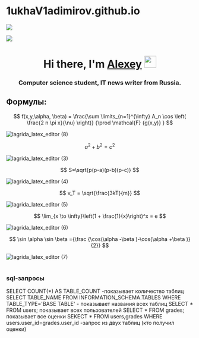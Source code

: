 # 1ukhaV1adimirov.github.io
<style>
.nav div {
    display: inline-block;
}
</style>
<div class="nav">
<div>
<a href="https://portal.tpu.ru/lyceum"><img src="logo.jpg" /></a>
</div>
    
![](https://www.expertplus.ru/UserFiles/Image/content/new_year/06.gif)
    
</div>


<h1 align="center">Hi there, I'm <a href="https://1ukhaV1adimirov.ru/" target="_blank">Alexey</a> 
<img src="https://github.com/blackcater/blackcater/raw/main/images/Hi.gif" height="32"/></h1>
<h3 align="center">Computer science student, IT news writer from Russia.</h3>

## Формулы:
$$ f(x,y,\alpha, \beta) = \frac{\sum \limits_{n=1}^{\infty} A_n \cos \left( \frac{2 n \pi x}{\nu} \right)} {\prod \mathcal{F} {g(x,y)} } $$

![lagrida_latex_editor (8)](https://user-images.githubusercontent.com/114472390/200511353-dbcb372b-d06a-4500-9de8-8c4b92035de5.png)

$$ a^2 + b^2 = c^2 $$

![lagrida_latex_editor (3)](https://user-images.githubusercontent.com/114472390/200510914-ca4b4d8a-bcbe-4466-ad63-3e39c615d174.png)

$$ S=\sqrt{p(p-a)(p-b)(p-c)} $$

![lagrida_latex_editor (4)](https://user-images.githubusercontent.com/114472390/200511004-96e9114e-c1cc-4584-8c5a-1b60ef8027d6.png)

$$ v_T = \sqrt{\frac{3kT}{m}} $$

![lagrida_latex_editor (5)](https://user-images.githubusercontent.com/114472390/200511070-4d74ac55-75f6-49ea-8ade-0a793092be14.png)

$$ \lim_{x \to \infty}\left(1 + \frac{1}{x}\right)^x = e $$

![lagrida_latex_editor (6)](https://user-images.githubusercontent.com/114472390/200511142-1805dba1-4795-4211-bd05-0bb05d893605.png)

$$ \sin \alpha \sin \beta ={\frac {\cos(\alpha -\beta )-\cos(\alpha +\beta )}{2}} $$

![lagrida_latex_editor (7)](https://user-images.githubusercontent.com/114472390/200511243-b5ed48a0-6859-47a9-a4aa-06910ed1bc58.png)
#
### sql-запросы

SELECT COUNT(*) AS TABLE_COUNT -показывает количество таблиц
SELECT TABLE_NAME FROM INFORMATION_SCHEMA.TABLES WHERE TABLE_TYPE='BASE TABLE' - показывает названия всех таблиц
SELECT * FROM users; показывает всех пользователей
SELECT * FROM grades; показывает все оценки
SEKECT * FROM users,grades WHERE users.user_id=grades.user_id -запрос из двух таблиц (кто получил оценки)
